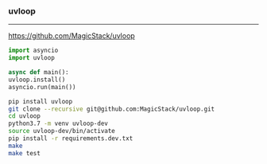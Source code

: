 ### uvloop
---
https://github.com/MagicStack/uvloop

```py
import asyncio
import uvloop

async def main():
uvloop.install()
asyncio.run(main())

```

```sh
pip install uvloop
git clone --recursive git@github.com:MagicStack/uvloop.git
cd uvloop
python3.7 -m venv uvloop-dev
source uvloop-dev/bin/activate
pip install -r requirements.dev.txt
make
make test
```

```
```



